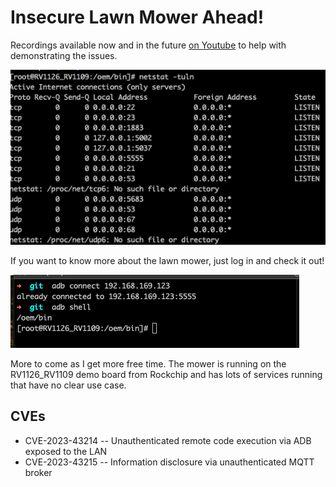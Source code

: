 # Insecure Lawn Mower Ahead!

Recordings available now and in the future [on Youtube](https://github.com/jrm16020/roboup-mower) to help with demonstrating the issues.

![ports](ports.png)

If you want to know more about the lawn mower, just log in and check it out!

![adb](adb-connect.png)

More to come as I get more free time.  The mower is running on the RV1126_RV1109 demo board from Rockchip and has lots of services running that have no clear use case.

## CVEs

- CVE-2023-43214 -- Unauthenticated remote code execution via ADB exposed to the LAN
- CVE-2023-43215 -- Information disclosure via unauthenticated MQTT broker
